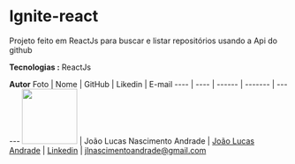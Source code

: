 # Ignite-react
Projeto feito em ReactJs para buscar e listar repositórios usando a Api do github

**Tecnologias :**
ReactJs

**Autor**
Foto | Nome | GitHub | Likedin | E-mail
---- | ---- | ------ | ------- | ------
<img src="./src/img/perfil1.jpg" width="100px">  | João Lucas Nascimento Andrade | [João Lucas Andrade](https://github.com/Jlucas93) | [Linkedin](https://www.linkedin.com/in/joão-lucas-nascimento-andrade-34574398) | jlnascimentoandrade@gmail.com
